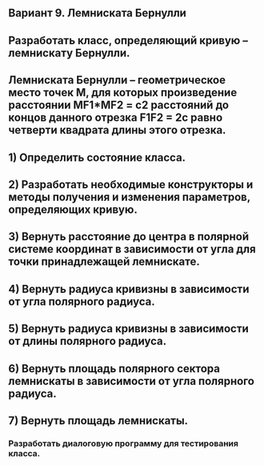 ## Вариант 9. Лемниската Бернулли

## Разработать класс, определяющий кривую – лемнискату Бернулли.

## Лемниската Бернулли – геометрическое место точек M, для которых произведение расстоянии MF1*MF2 = с2 расстояний до концов данного отрезка F1F2 = 2c равно четверти квадрата    длины этого отрезка.

## 1) Определить состояние класса.
## 2) Разработать необходимые конструкторы и методы получения и изменения параметров, определяющих кривую.
## 3) Вернуть расстояние до центра в полярной системе координат в зависимости от угла для точки принадлежащей лемнискате.
## 4) Вернуть радиуса кривизны в зависимости от угла полярного радиуса.
## 5) Вернуть радиуса кривизны в зависимости от длины полярного радиуса.
## 6) Вернуть площадь полярного сектора лемнискаты в зависимости от угла полярного радиуса.
## 7) Вернуть площадь лемнискаты.
### Разработать диалоговую программу для тестирования класса.
